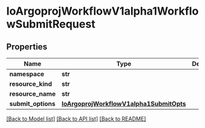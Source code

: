 # IoArgoprojWorkflowV1alpha1WorkflowSubmitRequest

## Properties
Name | Type | Description | Notes
------------ | ------------- | ------------- | -------------
**namespace** | **str** |  | [optional] 
**resource_kind** | **str** |  | [optional] 
**resource_name** | **str** |  | [optional] 
**submit_options** | [**IoArgoprojWorkflowV1alpha1SubmitOpts**](IoArgoprojWorkflowV1alpha1SubmitOpts.md) |  | [optional] 

[[Back to Model list]](../README.md#documentation-for-models) [[Back to API list]](../README.md#documentation-for-api-endpoints) [[Back to README]](../README.md)


